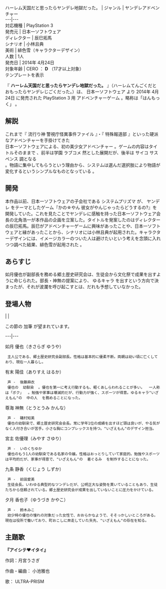 ハーレム天国だと思ったらヤンデレ地獄だった。  |  ジャンル  |  ヤンデレアドベンチャー   
---|---  
対応機種  |  PlayStation 3   
発売元  |  日本一ソフトウェア   
ディレクター  |  辰巳拓馬   
シナリオ  |  小林且典   
美術  |  緋色雪（キャラクターデザイン）   
人数  |  1人   
発売日  |  2014年  4月24日   
対象年齢  |  CERO  ：  **D** （17才以上対象）   
テンプレートを表示  
  
『 **ハーレム天国だと思ったらヤンデレ地獄だった。** 』（ハーレムてんごくだとおもったらヤンデレじごくだった。）は、  日本一ソフトウェア  より
2014年  4月24日  に発売された  PlayStation 3  用  アドベンチャーゲーム  。略称は「はんもっく」    。

##  解説  

これまで『  流行り神 警視庁怪異事件ファイル  』・『  特殊報道部  』といった硬派なアドベンチャーを手掛けてきた  
日本一ソフトウェアによる、初の美少女アドベンチャー    。ゲームの内容はタイトルそのままで    、前半は学園  ラブコメ
然とした展開だが、後半は  サイコ  サスペンス  調となる  
。物語に集中してもらうという理由から、システムは選んだ選択肢により物語が変化するというシンプルなものとなっている    。

##  開発  

本作品以前、日本一ソフトウェアの子会社である  システムプリズマ  が、  ヤンデレ  をテーマとしたゲーム『かの☆やん
彼女がやんじゃったらどうするの?』を開発していた。これを見たことでヤンデレに感触を持った日本一ソフトウェア会長の北角浩一が本作品の企画を立案した。タイトルを発案したのはディレクターの辰巳拓馬。辰巳がアドベンチャーゲームに興味があったことや、日本一ソフトウェアと縁があったことから、シナリオには小林且典が起用された。キャラクターデザインには、イメージカラーのついた人は避けたいという考えを念頭に入れつつ調べた結果、緋色雪が起用された
  。

##  あらすじ  

如月優也が副部長を務める郷土歴史研究会は、生徒会から文化祭で成果を出すように命じられた。部長・神無の提案により、  ゆるキャラ
を出すという方向で決まったが、それが波瀾を呼び起こすとは、だれも予想していなかった。

##  登場人物  

|  | 

この節の  加筆  が望まれています。  
  
---|---  
  
如月 優也（きさらぎ ゆうや）

     主人公である、郷土歴史研究会副部長。性格は基本的に優柔不断。両親は幼い頃に亡くしており、現在一人暮らし。 
有末 陽佳（ありすえ はるか）

     声 -  後藤麻衣 
     優也の  幼馴染  。優也を第一に考え行動するも、軽くあしらわれることが多い。  一人称は「ボク」  。勉強や家事は壊滅的だが、行動力が強く、スポーツが得意。ゆるキャラ"いざえもん"の  中の人  を務めることになった。 
尊海 神無（とうとうみ かんな）

     声 -  磯村知美 
     優也の幼馴染で、郷土歴史研究会会長。常に学年1位の成績を出すほど頭は良いが、やる気がなく人付き合いが苦手。小さな胸にコンプレックスを持つ。"いざえもん"のデザイン担当。 
宮主 佐優理（みやす さゆり）

     声 -  いのくちゆか 
     優也のもう1人の幼馴染である名家の令嬢。性格はおっとりしていて家庭的。勉強やスポーツは平均的だが、家事が得意で、"いざえもん"の  着ぐるみ  を制作することになった。 
九条 静香（くじょう しずか）

     声 -  前田愛美 
     生徒会長。いわゆる典型的なツンデレだが、公明正大な姿勢を貫いていることもあり、生徒たちから信頼されている。郷土歴史研究会が成果を出していないことに圧力をかけている。 
夕月 香也子（ゆうづき かやこ）

     声 -  鈴木みこ 
     幼少時の優也の憧れの対象だった女性で、おおらかなようで、そそっかしいところがある。現在は役所で働いており、町おこしに奔走していた矢先、"いざえもん"の存在を知る。 

##  主題歌  

**『アイシテ♥イタイ』**

作詞：月宮うさぎ

作曲・編曲：  小池雅也

歌：  ULTRA-PRISM

